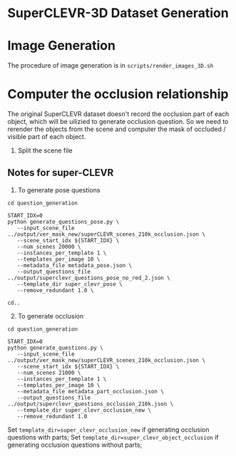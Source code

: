 # SuperCLEVR-3D Dataset Generation

# Image Generation

The procedure of image generation is in `scripts/render_images_3D.sh`


# Computer the occlusion relationship

The original SuperCLEVR dataset doesn't record the occlusion part of each object, which will be uilizied to generate occlusion question. So we need to rerender the objects from the scene and computer the mask of occluded / visible part of each object.

1. Split the scene file

## Notes for super-CLEVR

1. To generate pose questions

```
cd question_generation

START_IDX=0
python generate_questions_pose.py \
   --input_scene_file ../output/ver_mask_new/superCLEVR_scenes_210k_occlusion.json \
   --scene_start_idx ${START_IDX} \
   --num_scenes 20000 \
   --instances_per_template 1 \
   --templates_per_image 10 \
   --metadata_file metadata_pose.json \
   --output_questions_file ../output/superclevr_questions_pose_no_red_2.json \
   --template_dir super_clevr_pose \
   --remove_redundant 1.0 \

cd..

```
2. To generate occlusion 

```
cd question_generation

START_IDX=0
python generate_questions.py \
   --input_scene_file ../output/ver_mask_new/superCLEVR_scenes_210k_occlusion.json \
   --scene_start_idx ${START_IDX} \
   --num_scenes 21000 \
   --instances_per_template 1 \
   --templates_per_image 10 \
   --metadata_file metadata_part_occlusion.json \
   --output_questions_file ../output/superclevr_questions_occlusion_210k.json \
   --template_dir super_clevr_occlusion_new \
   --remove_redundant 1.0

```
Set `template_dir=super_clevr_occlusion_new` if generating occlusion questions with parts; Set `template_dir=super_clevr_object_occlusion` if generating occlusion questions without parts; 

